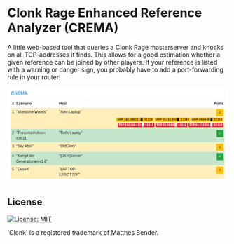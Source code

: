 # Clonk Rage Enhanced Reference Analyzer (CREMA)
A little web-based tool that queries a Clonk Rage masterserver and knocks on all TCP-addresses it finds. This allows for a good estimation whether a given reference can be joined by other players. If your reference is listed with a warning or danger sign, you probably have to add a port-forwarding rule in your router!

![Screenshot](/screenshot.png?raw=true "A quick glense into the UI.")


License
-------
[![License: MIT](https://img.shields.io/badge/License-MIT-yellow.svg)](https://opensource.org/licenses/MIT)

'Clonk' is a registered trademark of Matthes Bender.
